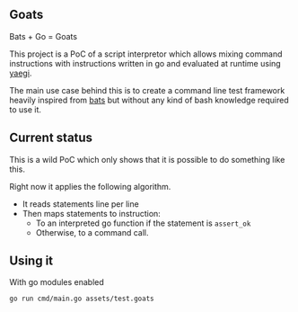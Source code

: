 ## Goats

Bats + Go = Goats

This project is a PoC of a script interpretor which allows mixing command instructions with instructions written in go and evaluated at runtime using [yaegi](https://github.com/containous/yaegi).

The main use case behind this is to create a command line test framework heavily inspired from [bats](https://github.com/bats-core/bats-core) but without any kind of bash knowledge required to use it.

## Current status

This is a wild PoC which only shows that it is possible to do something like this.

Right now it applies the following algorithm.
- It reads statements line per line
- Then maps statements to instruction:
  - To an interpreted go function if the statement is `assert_ok`
  - Otherwise, to a command call.

## Using it

With go modules enabled

`go run cmd/main.go assets/test.goats`
